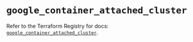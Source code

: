 # `google_container_attached_cluster`

Refer to the Terraform Registry for docs: [`google_container_attached_cluster`](https://registry.terraform.io/providers/hashicorp/google/6.3.0/docs/resources/container_attached_cluster).
